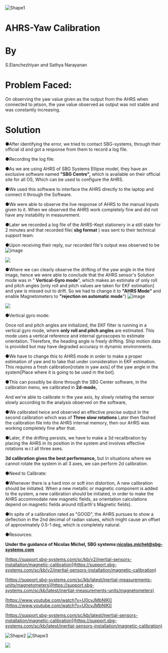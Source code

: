 ![Shape1](RackMultipart20230629-1-9ag2mm_html_53dda2028bb386b4.gif)

# AHRS-Yaw Calibration

# By
S.Elanchezhiyan and Sathya Narayanan

# Problem Faced:

On observing the yaw value given as the output from the AHRS when connected to jetson, the yaw value observed as output was not stable and was constantly increasing.

# Solution

●After identifying the error, we tried to contact SBG-systems, through their official id and got a response from them to record a log file.

●Recording the log file:

●As we are using AHRS of SBG Systems Ellipse model, they have an exclusive software named **"SBG Centre",** which is available on their official site for all OS, Which can be used to configure the AHRS.

●We used this software to interface the AHRS directly to the laptop and connect it through the Software.

●We were able to observe the live response of AHRS to the manual Inputs given to it. When we observed the AHRS work completely fine and did not have any instability in measurement.

●Later we recorded a log file of the AHRS-Kept stationery in a still state for 2 minutes and that recorded file( **sbg format** ) was sent to their technical support team.

●Upon receiving their reply, our recorded file's output was observed to be
![image](https://github.com/Elan-atd/AHRS_CALIBRATION/assets/136801752/17512b52-525e-472f-8f7b-d4b12aeffd4f)


![](RackMultipart20230629-1-9ag2mm_html_f6b92ef1a38abe69.png)

●Where we can clearly observe the drifting of the yaw angle in the third image, hence we were able to conclude that the AHRS sensor's Solution mode was in " **Vertical-Gyro mode**", which makes an estimate of only roll and pitch angles [only roll and pitch values are taken for EKF estimation] and yaw is missed out to drift. So we had to change it to **"AHRS Mode"** and enable Magnetometers to **"rejection on automatic mode**")
![image](https://github.com/Elan-atd/AHRS_CALIBRATION/assets/136801752/62468e21-1a40-4c96-80fd-d291b46004c3)


![](RackMultipart20230629-1-9ag2mm_html_9de6b72062a89b4f.png)

●Vertical gyro mode:

Once roll and pitch angles are initialized, the EKF filter is running in a vertical gyro mode, where **only roll and pitch angles** are estimated. This mode uses a vertical reference and internal gyroscopes to estimate orientation. Therefore, the heading angle is freely drifting. Ship motion data is provided but may have degraded accuracy in dynamic environments.

●We have to change this to AHRS mode in order to make a proper estimation of yaw and to take that under consideration in EKF estimation. This requires a fresh calibration[rotate in yaw axis] of the yaw angle in the system[Place where it is going to be used in the bot].

●This can possibly be done through the SBG Center software, in the calibration menu, we calibrated in **2d-mode,**

And we're able to calibrate in the yaw axis, by slowly rotating the sensor slowly according to the analysis observed on the software,

●We calibrated twice and observed an effective precise output in the second calibration which was of **Three slow rotations** Later then flashed the calibration file into the AHRS internal memory, then our AHRS was working completely fine after that.

●Later, if the drifting persists, we have to make a 3d recalibration by placing the AHRS in its position in the system and involves effective rotations w.r.t all three axes.

**3d calibration gives the best performance,** but in situations where we cannot rotate the system in all 3 axes, we can perform 2d calibration.

●Need to Calibrate:

●Whenever there is a hard iron or soft iron distortion, A new calibration should be initiated. When a new metallic or magnetic component is added to the system, a new calibration should be initiated, in order to make the AHRS accommodate new magnetic fields, as orientation calculations depend on magnetic fields around it(Earth's Magnetic fields).

●In spite of a calibration rated as "GOOD", the AHRS pursues to show a deflection in the 2nd decimal of radian values, which might cause an offset of approximately 0.5-1 deg, which is completely natural.



●Resources:

**Under the guidance of Nicolas Michel, SBG systems:nicolas.michel@sbg-systems.com**

[https://support.sbg-systems.com/sc/kb/v2/inertial-sensors-installation/magnetic-calibration](https://support.sbg-systems.com/sc/kb/v2/inertial-sensors-installation/magnetic-calibration)

[https://support.sbg-systems.com/sc/kb/latest/inertial-measurements-units/magnetometers](https://support.sbg-systems.com/sc/kb/latest/inertial-measurements-units/magnetometers)

[https://www.youtube.com/watch?v=U0cvJMbNIKI](https://www.youtube.com/watch?v=U0cvJMbNIKI)

[https://support.sbg-systems.com/sc/kb/latest/inertial-sensors-installation/magnetic-calibration](https://support.sbg-systems.com/sc/kb/latest/inertial-sensors-installation/magnetic-calibration)

![Shape2](RackMultipart20230629-1-9ag2mm_html_ae836f0cfc53e32d.gif) ![Shape3](RackMultipart20230629-1-9ag2mm_html_ac0d82252628cb98.gif)

![](RackMultipart20230629-1-9ag2mm_html_1f2e93545f6ebfc0.jpg)
